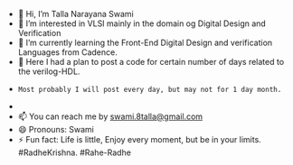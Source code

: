 - 👋 Hi, I’m Talla Narayana Swami
- 👀 I’m interested in VLSI mainly in the domain og Digital Design and Verification
- 🌱 I’m currently learning the Front-End Digital Design and verification Languages from Cadence.
- 💞️ Here I had a plan to post a code for certain number of days related to the verilog-HDL.
-     Most probably I will post every day, but may not for 1 day month.
-
- 📫 You can reach me by swami.8talla@gmail.com
- 😄 Pronouns: Swami
- ⚡ Fun fact: Life is little, Enjoy every moment, but be in your limits.
      #RadheKrishna.   #Rahe-Radhe
<!---
t-swami/t-swami is a ✨ special ✨ repository because its `README.md` (this file) appears on your GitHub profile.
You can click the Preview link to take a look at your changes.
--->

